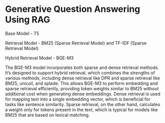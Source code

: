 # Generative Question Answering Using RAG
Base Model - T5

Retrieval Model - BM25 (Sparse Retrieval Model) and TF-IDF (Sparse Retrieval Model)

Hybrid Retrieval Model - BGE-M3

The BGE-M3 model incorporates both sparse and dense retrieval methods. It’s designed to support hybrid retrieval, which combines the strengths of various methods, including dense retrieval like DPR and sparse retrieval like BM25, unicoil, and splade. This allows BGE-M3 to perform embedding and sparse retrieval efficiently, providing token weights similar to BM25 without additional cost when generating dense embeddings. Dense retrieval is used for mapping text into a single embedding vector, which is beneficial for tasks like sentence similarity. Sparse retrieval, on the other hand, calculates a weight only for tokens present in the text, which is typical for models like BM25 that are based on lexical matching. 

